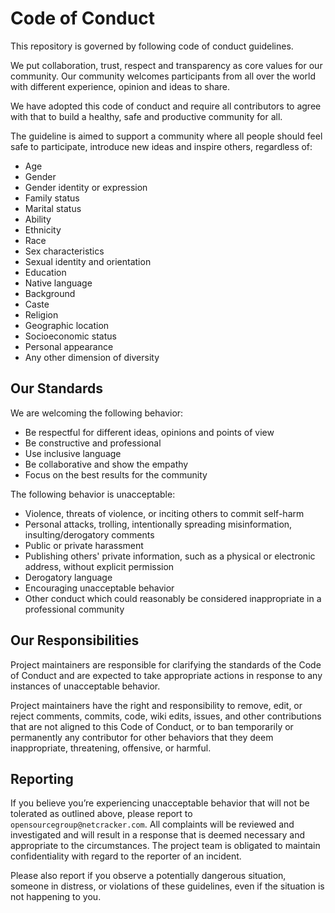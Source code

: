 # Code of Conduct

This repository is governed by following code of conduct guidelines.

We put collaboration, trust, respect and transparency as core values for our community.
Our community welcomes participants from all over the world with different experience,
opinion and ideas to share.

We have adopted this code of conduct and require all contributors to agree with that to build a healthy,
safe and productive community for all.

The guideline is aimed to support a community where all people should feel safe to participate,
introduce new ideas and inspire others, regardless of:
* Age
* Gender
* Gender identity or expression
* Family status
* Marital status
* Ability
* Ethnicity
* Race
* Sex characteristics
* Sexual identity and orientation
* Education
* Native language
* Background
* Caste
* Religion
* Geographic location
* Socioeconomic status
* Personal appearance
* Any other dimension of diversity

## Our Standards

We are welcoming the following behavior:
* Be respectful for different ideas, opinions and points of view
* Be constructive and professional
* Use inclusive language
* Be collaborative and show the empathy
* Focus on the best results for the community

The following behavior is unacceptable:
* Violence, threats of violence, or inciting others to commit self-harm
* Personal attacks, trolling, intentionally spreading misinformation, insulting/derogatory comments
* Public or private harassment
* Publishing others' private information, such as a physical or electronic address, without explicit permission
* Derogatory language
* Encouraging unacceptable behavior
* Other conduct which could reasonably be considered inappropriate in a professional community

## Our Responsibilities

Project maintainers are responsible for clarifying the standards of the Code of Conduct
and are expected to take appropriate actions in response to any instances of unacceptable behavior.

Project maintainers have the right and responsibility to remove, edit, or reject comments,
commits, code, wiki edits, issues, and other contributions that are not aligned
to this Code of Conduct, or to ban temporarily or permanently any contributor for other behaviors
that they deem inappropriate, threatening, offensive, or harmful.

## Reporting

If you believe you’re experiencing unacceptable behavior that will not be tolerated as outlined above,
please report to `opensourcegroup@netcracker.com`. All complaints will be reviewed and investigated and will result in a response
that is deemed necessary and appropriate to the circumstances. The project team is obligated to maintain confidentiality
with regard to the reporter of an incident.

Please also report if you observe a potentially dangerous situation, someone in distress, or violations of these guidelines,
even if the situation is not happening to you.
